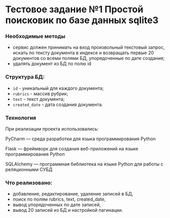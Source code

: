 # Тестовое задание №1 Простой поисковик по базе данных sqlite3
### Необходимые методы
- сервис должен принимать на вход произвольный текстовый запрос, искать по тексту документа в индексе и возвращать первые 20 документов со всеми полями БД, упорядоченные по дате создания;
- удалять документ из БД по полю  id

### Структура БД:

- `id` - уникальный для каждого документа;
- `rubrics` - массив рубрик;
- `text` - текст документа;
- `created_date` - дата создания документа.

### Технология
При реализации проекта использовались:

PyCharm — среда разработки для языка программирования Python

Flask — фреймворк для создания веб-приложений на языке программирования Python

SQLAlchemy — программная библиотека на языке Python для работы с реляционными СУБД

### Что реализовано:

- добавление, редактирование, удаление записей в БД,
- поиск по полям rubrics, text, created_date,
- вывод упорядоченных по дате записей,
- вывод 20 записей из БД и настройкой пагинации.